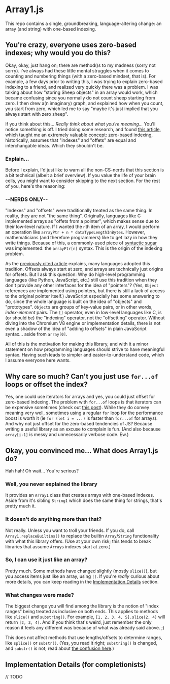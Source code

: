 # Array1.js
This repo contains a single, groundbreaking, language-altering change: an array (and string) with one-based indexing.

## You're crazy, everyone uses zero-based indexes; why would you do this?
Okay, okay, just hang on; there are method()s to my madness (sorry not sorry). I've always had these little mental struggles when it comes to counting and numbering things (with a zero-based mindset, that is). For example, a few days prior to writing this, I was trying to explain zero-based indexing to a friend, and realized very quickly there was a problem. I was talking about how "storing Sheep objects" in an array would work, which became confusing since you normally do not count sheep starting from zero. I then drew a(n imaginary) graph, and explained how when you count, you start from zero, which led me to say "maybe it's just implied that you always start with zero sheep".

If you think about this... _Really think about what you're meaning..._ You'll notice something is off. I tried doing some research, and found [this article](https://hisham.hm/2021/01/18/again-on-0-based-vs-1-based-indexing/), which taught me an extremely valuable concept: zero-based indexing, historically, assumes that "indexes" and "offets" are equal and interchangable ideas. Which they shouldn't be.

### Explain...
Before I explain, I'd just like to warn all the non-CS-nerds that this section is a bit technical (albeit a brief overview). If you value the life of your brain cells, you might want to consider skipping to the next section. For the rest of you, here's the reasoning:

### --NERDS ONLY--

"Indexes" and "offsets" were traditionally treated as the same thing. In reality, they are not "the same thing". Originally, languages like C implemented arrays as "offets from a pointer", which makes sense due to their low-level nature. If I wanted the `n`th item of an array, I would perform an operation like `arrayPtr + n * dataTypeLengthInBytes`. However, mathematicians (and therefore programmers) like to get lazy in how they write things. Because of this, a commonly-used piece of [syntactic sugar](https://en.wikipedia.org/wiki/Syntactic_sugar) was implemented: the `arrayPtr[n]` syntax. This is the origin of the indexing problem.

As the [previously cited article](https://hisham.hm/2021/01/18/again-on-0-based-vs-1-based-indexing/) explains, many languages adopted this tradition. Offsets always start at zero, and arrays are technically just origins for offsets. But I ask this question: Why do high-level programming languages (like Python, JavaScript, etc.) still use this tradition when they don't provide any other interfaces for the idea of "pointers"? (Yes, `Object` references are implemented using pointers, but there is still a lack of access to the original pointer itself.) JavaScript especially has some answering to do, since the whole language is built on the idea of "objects" and "prototypes". `Object`s are groups of key-value pairs, or in other words, _index-element_ pairs. The `[]` operator, even in low-level languages like C, is (or should be) the "indexing" operator, not the "offsetting" operator. Without diving into the Chromium V8 engine or implementation details, there is not even a shadow of the idea of "adding to offsets" in plain JavaScript syntax... aside from `array[0]`.

All of this is the motivation for making this library, and with it a minor statement on how programming languages should strive to have meaningful syntax. Having such leads to simpler and easier-to-understand code, which I assume everyone here wants.

## Why care so much? Can't you just use `for...of` loops or offset the index?
Yes, one could use iterators for arrays and yes, you could just offset for zero-based indexing. The problem with `for...of` loops is that iterators can be expensive sometimes (check out [this post](https://stackoverflow.com/questions/5349425/whats-the-fastest-way-to-loop-through-an-array-in-javascript)). While they do convey meaning very well, sometimes using a regular `for` loop for the performance boost is worth it (ie `for (let i = ...)` is faster than `for...of` for arrays). And why not just offset for the zero-based tendencies of JS? Because writing a useful library as an excuse to complain is fun. (And also because `array[i-1]` is messy and unnecessarily verbose code. Ew.)

## Okay, you convinced me... What does Array1.js do?
Hah hah! Oh wait... You're serious?

### Well, you never explained the library
It provides an `Array1` class that creates arrays with one-based indexes. Aside from it's sibling `String1` which does the same thing for strings, that's pretty much it.

### It doesn't do anything more than that?
Not really. Unless you want to troll your friends. If you do, call `Array1.replaceBuiltins()` to replace the builtin `Array`/`String` functionality with what this library offers. (Use at your own risk; this tends to break libraries that assume `Array`s indexes start at zero.)

### So, I can use it just like an array?
Pretty much. Some methods have changed slightly (mostly `slice()`), but you access items just like an array, using `[]`. If you're _really_ curious about more details, you can keep reading in the [Implementation Details](#implementation-details) section.

### What changes were made?
The biggest change you will find among the library is the notion of "index ranges" being treated as inclusive on both ends. This applies to methods like `slice()` and `substring()`. For example, `[1, 2, 3, 4, 5].slice(2, 4)` will return `[2, 3, 4]`. And if you think that's weird, just remember the only reason it feels any different was because of what was already said above. ;)

This does not affect methods that use lengths/offsets to determine ranges, like `splice()` or `substr()`. (Yes, you read it right; `substring()` is changed, and `substr()` is not; read about [the confusion here](https://stackoverflow.com/questions/3745515/what-is-the-difference-between-substr-and-substring).)

## Implementation Details (for completionists)
// TODO

